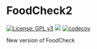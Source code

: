 # FoodCheck2
[![License: GPL v3](https://img.shields.io/badge/License-GPL%20v3-blue.svg)](http://www.gnu.org/licenses/gpl-3.0)
[![](https://travis-ci.org/passt0r/FoodCheck2.svg?branch=master)](https://travis-ci.org/passt0r/FoodCheck2)
[![codecov](https://codecov.io/gh/passt0r/FoodCheck2/branch/master/graph/badge.svg)](https://codecov.io/gh/passt0r/FoodCheck2)

New version of FoodCheck
